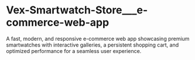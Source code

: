 # Vex-Smartwatch-Store___e-commerce-web-app
A fast, modern, and responsive e-commerce web app showcasing premium smartwatches with interactive galleries, a persistent shopping cart, and optimized performance for a seamless user experience.
